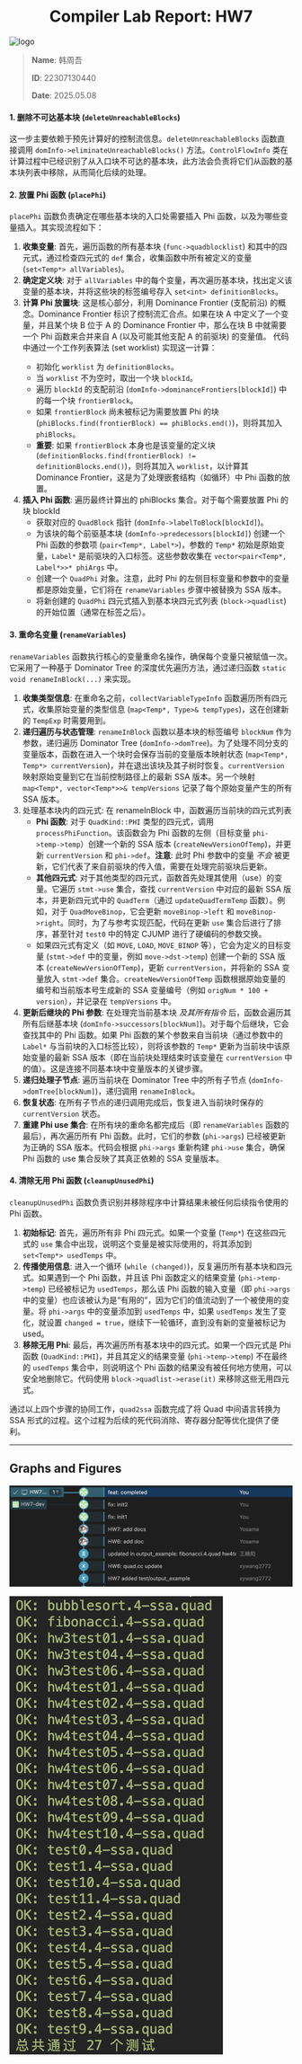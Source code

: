 <div style="text-align: center"><h1>
  Compiler Lab Report:
  HW7
  </h1></div>






![logo](/Users/han/Desktop/Compiler/FudanCompilerH2025/pic/logo.svg)

> **Name**: 韩周吾
>
> **ID**: 22307130440
>
> **Date**: 2025.05.08

#### 1. 删除不可达基本块 (`deleteUnreachableBlocks`)

这一步主要依赖于预先计算好的控制流信息。`deleteUnreachableBlocks` 函数直接调用 `domInfo->eliminateUnreachableBlocks()` 方法。`ControlFlowInfo` 类在计算过程中已经识别了从入口块不可达的基本块，此方法会负责将它们从函数的基本块列表中移除，从而简化后续的处理。

#### 2. 放置 Phi 函数 (`placePhi`)

`placePhi` 函数负责确定在哪些基本块的入口处需要插入 Phi 函数，以及为哪些变量插入。其实现流程如下：

1. **收集变量**: 首先，遍历函数的所有基本块 (`func->quadblocklist`) 和其中的四元式，通过检查四元式的 `def` 集合，收集函数中所有被定义的变量 (`set<Temp*> allVariables`)。
2. **确定定义块**: 对于 `allVariables` 中的每个变量，再次遍历基本块，找出定义该变量的基本块，并将这些块的标签编号存入 `set<int> definitionBlocks`。
3. **计算 Phi 放置块**: 这是核心部分，利用 Dominance Frontier (支配前沿) 的概念。Dominance Frontier 标识了控制流汇合点。如果在块 A 中定义了一个变量，并且某个块 B 位于 A 的 Dominance Frontier 中，那么在块 B 中就需要一个 Phi 函数来合并来自 A (以及可能其他支配 A 的前驱块) 的变量值。 代码中通过一个工作列表算法 (set<int> worklist) 实现这一计算：
   - 初始化 `worklist` 为 `definitionBlocks`。
   - 当 `worklist` 不为空时，取出一个块 `blockId`。
   - 遍历 `blockId` 的支配前沿 (`domInfo->dominanceFrontiers[blockId]`) 中的每一个块 `frontierBlock`。
   - 如果 `frontierBlock` 尚未被标记为需要放置 Phi 的块 (`phiBlocks.find(frontierBlock) == phiBlocks.end()`)，则将其加入 `phiBlocks`。
   - **重要**: 如果 `frontierBlock` 本身也是该变量的定义块 (`definitionBlocks.find(frontierBlock) != definitionBlocks.end()`)，则将其加入 `worklist`，以计算其 Dominance Frontier，这是为了处理嵌套结构（如循环）中 Phi 函数的放置。
4. **插入 Phi 函数**: 遍历最终计算出的 phiBlocks 集合。对于每个需要放置 Phi 的块 blockId
   - 获取对应的 `QuadBlock` 指针 (`domInfo->labelToBlock[blockId]`)。
   - 为该块的每个前驱基本块 (`domInfo->predecessors[blockId]`) 创建一个 Phi 函数的参数项 (`pair<Temp*, Label*>`)，参数的 `Temp*` 初始是原始变量，`Label*` 是前驱块的入口标签。这些参数收集在 `vector<pair<Temp*, Label*>>* phiArgs` 中。
   - 创建一个 `QuadPhi` 对象。注意，此时 Phi 的左侧目标变量和参数中的变量都是原始变量，它们将在 `renameVariables` 步骤中被替换为 SSA 版本。
   - 将新创建的 `QuadPhi` 四元式插入到基本块四元式列表 (`block->quadlist`) 的开始位置（通常在标签之后）。

#### 3. 重命名变量 (`renameVariables`)

`renameVariables` 函数执行核心的变量重命名操作，确保每个变量只被赋值一次。它采用了一种基于 Dominator Tree 的深度优先遍历方法，通过递归函数 `static void renameInBlock(...)` 来实现。

1. **收集类型信息**: 在重命名之前，`collectVariableTypeInfo` 函数遍历所有四元式，收集原始变量的类型信息 (`map<Temp*, Type>& tempTypes`)，这在创建新的 `TempExp` 时需要用到。
2. **递归遍历与状态管理**: `renameInBlock` 函数以基本块的标签编号 `blockNum` 作为参数，递归遍历 Dominator Tree (`domInfo->domTree`)。为了处理不同分支的变量版本，函数在进入一个块时会保存当前的变量版本映射状态 (`map<Temp*, Temp*> currentVersion`)，并在退出该块及其子树时恢复。`currentVersion` 映射原始变量到它在当前控制路径上的最新 SSA 版本。另一个映射 `map<Temp*, vector<Temp*>>& tempVersions` 记录了每个原始变量产生的所有 SSA 版本。
3. 处理基本块内的四元式: 在 renameInBlock 中，函数遍历当前块的四元式列表
   - **Phi 函数**: 对于 `QuadKind::PHI` 类型的四元式，调用 `processPhiFunction`。该函数会为 Phi 函数的左侧（目标变量 `phi->temp->temp`）创建一个新的 SSA 版本 (`createNewVersionOfTemp`)，并更新 `currentVersion` 和 `phi->def`。**注意**: 此时 Phi 参数中的变量 *不会* 被更新，它们代表了来自前驱块的传入值，需要在处理完前驱块后更新。
   - **其他四元式**: 对于其他类型的四元式，函数首先处理其使用（use）的变量。它遍历 `stmt->use` 集合，查找 `currentVersion` 中对应的最新 SSA 版本，并更新四元式中的 `QuadTerm`（通过 `updateQuadTermTemp` 函数）。例如，对于 `QuadMoveBinop`，它会更新 `moveBinop->left` 和 `moveBinop->right`。同时，为了与参考实现匹配，代码在更新 `use` 集合后进行了排序，甚至针对 `test0` 中的特定 CJUMP 进行了硬编码的参数交换。
   - 如果四元式有定义（如 `MOVE`, `LOAD`, `MOVE_BINOP` 等），它会为定义的目标变量 (`stmt->def` 中的变量，例如 `move->dst->temp`) 创建一个新的 SSA 版本 (`createNewVersionOfTemp`)，更新 `currentVersion`，并将新的 SSA 变量放入 `stmt->def` 集合。`createNewVersionOfTemp` 函数根据原始变量的编号和当前版本号生成新的 SSA 变量编号（例如 `origNum * 100 + version`），并记录在 `tempVersions` 中。
4. **更新后继块的 Phi 参数**: 在处理完当前基本块 *及其所有指令* 后，函数会遍历其所有后继基本块 (`domInfo->successors[blockNum]`)。对于每个后继块，它会查找其中的 Phi 函数。如果 Phi 函数的某个参数来自当前块（通过参数中的 `Label*` 与当前块的入口标签比较），则将该参数的 `Temp*` 更新为当前块中该原始变量的最新 SSA 版本（即在当前块处理结束时该变量在 `currentVersion` 中的值）。这是连接不同基本块中变量版本的关键步骤。
5. **递归处理子节点**: 遍历当前块在 Dominator Tree 中的所有子节点 (`domInfo->domTree[blockNum]`)，递归调用 `renameInBlock`。
6. **恢复状态**: 在所有子节点的递归调用完成后，恢复进入当前块时保存的 `currentVersion` 状态。
7. **重建 Phi use 集合**: 在所有块的重命名都完成后（即 `renameVariables` 函数的最后），再次遍历所有 Phi 函数。此时，它们的参数 (`phi->args`) 已经被更新为正确的 SSA 版本。代码会根据 `phi->args` 重新构建 `phi->use` 集合，确保 Phi 函数的 use 集合反映了其真正依赖的 SSA 变量版本。

#### 4. 清除无用 Phi 函数 (`cleanupUnusedPhi`)

`cleanupUnusedPhi` 函数负责识别并移除程序中计算结果未被任何后续指令使用的 Phi 函数。

1. **初始标记**: 首先，遍历所有非 Phi 四元式。如果一个变量 (`Temp*`) 在这些四元式的 `use` 集合中出现，说明这个变量是被实际使用的，将其添加到 `set<Temp*> usedTemps` 中。
2. **传播使用信息**: 进入一个循环 (`while (changed)`)，反复遍历所有基本块和四元式。如果遇到一个 Phi 函数，并且该 Phi 函数定义的结果变量 (`phi->temp->temp`) 已经被标记为 `usedTemps`，那么该 Phi 函数的输入变量（即 `phi->args` 中的变量）也应该被认为是“有用的”，因为它们的值流动到了一个被使用的变量。将 `phi->args` 中的变量添加到 `usedTemps` 中，如果 `usedTemps` 发生了变化，就设置 `changed = true`，继续下一轮循环，直到没有新的变量被标记为 used。
3. **移除无用 Phi**: 最后，再次遍历所有基本块中的四元式。如果一个四元式是 Phi 函数 (`QuadKind::PHI`)，并且其定义的结果变量 (`phi->temp->temp`) 不在最终的 `usedTemps` 集合中，则说明这个 Phi 函数的结果没有被任何地方使用，可以安全地删除它。代码使用 `block->quadlist->erase(it)` 来移除这些无用四元式。

通过以上四个步骤的协同工作，`quad2ssa` 函数完成了将 Quad 中间语言转换为 SSA 形式的过程。这个过程为后续的死代码消除、寄存器分配等优化提供了便利。


---

## Graphs and Figures

![git_log_graph](./img/git_log_graph.png)

![pass1](./img/pass.png)
